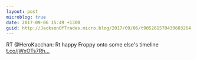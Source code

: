 ```yaml
---
layout: post
microblog: true
date: 2017-09-06 15:49 +1300
guid: http://JacksonOfTrades.micro.blog/2017/09/06/t905261570430603264.html
---
```

RT @HeroKacchan: Rt happy Froppy onto some else's timeline [t.co/jWxOTs7Rh...](https://t.co/jWxOTs7Rhp)
